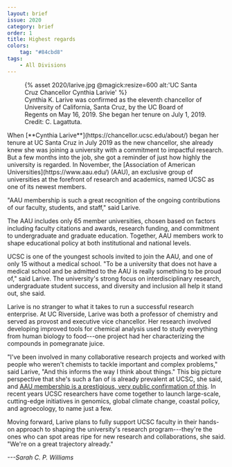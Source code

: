 ```yaml
---
layout: brief
issue: 2020
category: brief
order: 1
title: Highest regards
colors:
    tag: "#84cbd8"
tags:
    - All Divisions
---
```

<figure class="">
  {% asset 2020/larive.jpg @magick:resize=600 alt:'UC Santa Cruz Chancellor Cynthia Larivie' %}<figcaption>Cynthia K. Larive was confirmed as the eleventh chancellor of University of California, Santa Cruz, by the UC Board of Regents on May 16, 2019. She began her tenure on July 1, 2019. Credit: C. Lagattuta.</figcaption>
</figure>
When [**Cynthia Larive**](https://chancellor.ucsc.edu/about/) began her
tenure at UC Santa Cruz in July 2019 as the new chancellor, she already
knew she was joining a university with a commitment to impactful
research. But a few months into the job, she got a reminder of just how
highly the university is regarded. In November, the [Association of
American Universities](https://www.aau.edu/) (AAU), an exclusive group
of universities at the forefront of research and academics, named UCSC
as one of its newest members.

"AAU membership is such a great recognition of the ongoing contributions
of our faculty, students, and staff," said Larive.

The AAU includes only 65 member universities, chosen based on factors
including faculty citations and awards, research funding, and commitment
to undergraduate and graduate education. Together, AAU members work to
shape educational policy at both institutional and national levels.

UCSC is one of the youngest schools invited to join the AAU, and one of
only 15 without a medical school. "To be a university that does not have
a medical school and be admitted to the AAU is really something to be
proud of," said Larive. The university's strong focus on
interdisciplinary research, undergraduate student success, and diversity
and inclusion all help it stand out, she said.

Larive is no stranger to what it takes to run a successful research
enterprise. At UC Riverside, Larive was both a professor of chemistry
and served as provost and executive vice chancellor. Her research
involved developing improved tools for chemical analysis used to study
everything from human biology to food---one project had her
characterizing the compounds in pomegranate juice.

"I've been involved in many collaborative research projects and worked
with people who weren't chemists to tackle important and complex
problems," said Larive, "And this informs the way I think about things."
This big picture perspective that she's such a fan of is already
prevalent at UCSC, she said, and [AAU membership is a prestigious, very
public confirmation of this](https://news.ucsc.edu/2019/11/aau.html). In
recent years UCSC researchers have come together to launch large-scale,
cutting-edge initiatives in genomics, global climate change, coastal
policy, and agroecology, to name just a few.

Moving forward, Larive plans to fully support UCSC faculty in their
hands-on approach to shaping the university's research program---they're
the ones who can spot areas ripe for new research and collaborations,
she said. "We're on a great trajectory already."

*---Sarah C. P. Williams*
